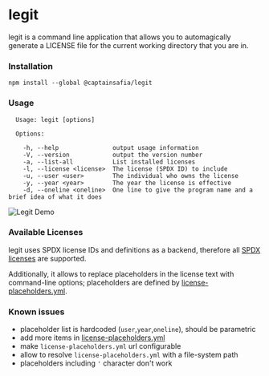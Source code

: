 # legit

legit is a command line application that allows you to automagically generate a
LICENSE file for the current working directory that you are in.

### Installation

```
npm install --global @captainsafia/legit
```

### Usage

```
  Usage: legit [options]

  Options:

    -h, --help               output usage information
    -V, --version            output the version number
    -a, --list-all           List installed licenses
    -l, --license <license>  The license (SPDX ID) to include
    -u, --user <user>        The individual who owns the license
    -y, --year <year>        The year the license is effective
    -d, --oneline <oneline>  One line to give the program name and a brief idea of what it does

```

![Legit Demo](legit-demo.gif)

### Available Licenses

legit uses SPDX license IDs and definitions as a backend, therefore all [SPDX licenses](https://spdx.org/licenses/) are supported.

Additionally, it allows to replace placeholders in the license text with command-line options; placeholders are defined by [license-placeholders.yml](license-placeholders.yml).

### Known issues

- placeholder list is hardcoded (`user`,`year`,`oneline`), should be parametric
- add more items in [license-placeholders.yml](license-placeholders.yml)
- make `license-placeholders.yml` url configurable
- allow to resolve `license-placeholders.yml` with a file-system path
- placeholders including `'` character don't work
